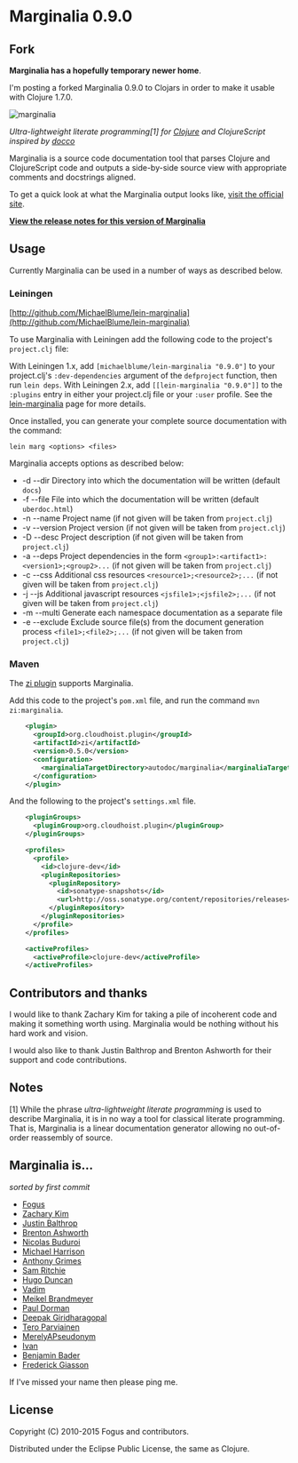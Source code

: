 Marginalia 0.9.0
================

Fork
----

**Marginalia has a hopefully temporary newer home**.

I'm posting a forked Marginalia 0.9.0 to Clojars in order to make it usable
with Clojure 1.7.0.

![marginalia](http://farm8.staticflickr.com/7057/6828224448_32b51e5784_z_d.jpg "Marginalia")

*Ultra-lightweight literate programming[1] for [Clojure](http://clojure.org) and ClojureScript inspired by [docco](http://jashkenas.github.com/docco/)*

Marginalia is a source code documentation tool that parses Clojure and ClojureScript code and outputs a side-by-side source view with appropriate comments and docstrings aligned.

To get a quick look at what the Marginalia output looks like, [visit the official site](http://gdeer81.github.io/marginalia/).

**[View the release notes for this version of Marginalia](https://github.com/gdeer81/marginalia/blob/master/docs/release-notes/marginalia-v0.7.1-release-notes.markdown)**

Usage
-----

Currently Marginalia can be used in a number of ways as described below.

### Leiningen

[http://github.com/MichaelBlume/lein-marginalia](http://github.com/MichaelBlume/lein-marginalia)

To use Marginalia with Leiningen add the following code to the project's `project.clj` file:

With Leiningen 1.x, add `[michaelblume/lein-marginalia "0.9.0"]` to your project.clj's `:dev-dependencies` argument of the `defproject` function, then run `lein deps`.
With Leiningen 2.x, add `[[lein-marginalia "0.9.0"]]` to the `:plugins` entry in either your project.clj file or your `:user` profile.
See the [lein-marginalia](http://github.com/MichaelBlume/lein-marginalia) page for more details.

Once installed,  you can generate your complete source documentation with the command:

    lein marg <options> <files>

Marginalia accepts options as described below:

  * -d --dir     Directory into which the documentation will be written (default `docs`)
  * -f --file    File into which the documentation will be written (default `uberdoc.html`)
  * -n --name    Project name (if not given will be taken from `project.clj`)
  * -v --version Project version (if not given will be taken from `project.clj`)
  * -D --desc    Project description (if not given will be taken from `project.clj`)
  * -a --deps    Project dependencies in the form `<group1>:<artifact1>:<version1>;<group2>...` (if not given will be taken from `project.clj`)
  * -c --css     Additional css resources `<resource1>;<resource2>;...` (if not given will be taken from `project.clj`)
  * -j --js      Additional javascript resources `<jsfile1>;<jsfile2>;...` (if not given will be taken from `project.clj`)
  * -m --multi   Generate each namespace documentation as a separate file
  * -e --exclude Exclude source file(s) from the document generation process `<file1>;<file2>;...` (if not given will be taken from `project.clj`)

### Maven

The [zi plugin](https://github.com/pallet/zi) supports Marginalia.

Add this code to the project's `pom.xml` file, and run the command `mvn zi:marginalia`.

```xml
    <plugin>
      <groupId>org.cloudhoist.plugin</groupId>
      <artifactId>zi</artifactId>
      <version>0.5.0</version>
      <configuration>
        <marginaliaTargetDirectory>autodoc/marginalia</marginaliaTargetDirectory>
      </configuration>
    </plugin>
```

And the following to the project's `settings.xml` file.

```xml
    <pluginGroups>
      <pluginGroup>org.cloudhoist.plugin</pluginGroup>
    </pluginGroups>

    <profiles>
      <profile>
        <id>clojure-dev</id>
        <pluginRepositories>
          <pluginRepository>
            <id>sonatype-snapshots</id>
            <url>http://oss.sonatype.org/content/repositories/releases</url>
          </pluginRepository>
        </pluginRepositories>
      </profile>
    </profiles>

    <activeProfiles>
      <activeProfile>clojure-dev</activeProfile>
    </activeProfiles>
```

Contributors and thanks
-----------------------

I would like to thank Zachary Kim for taking a pile of incoherent code and making it something worth using.  Marginalia would be nothing without his hard work and vision.

I would also like to thank Justin Balthrop and Brenton Ashworth for their support and code contributions.

Notes
-----

[1] While the phrase *ultra-lightweight literate programming* is used to describe Marginalia, it is in no way a tool for classical literate programming.  That is, Marginalia is a linear documentation generator allowing no out-of-order reassembly of source.

Marginalia is...
----------------

*sorted by first commit*

- [Fogus](http://fogus.me/fun/)
- [Zachary Kim](https://github.com/zk)
- [Justin Balthrop](https://github.com/ninjudd)
- [Brenton Ashworth](https://github.com/brentonashworth)
- [Nicolas Buduroi](https://github.com/budu)
- [Michael Harrison](https://github.com/goodmike)
- [Anthony Grimes](https://github.com/Raynes)
- [Sam Ritchie](https://github.com/sritchie)
- [Hugo Duncan](https://github.com/hugoduncan)
- [Vadim](https://github.com/dm3)
- [Meikel Brandmeyer](https://github.com/kotarak)
- [Paul Dorman](https://github.com/pauldorman)
- [Deepak Giridharagopal](https://github.com/grimradical)
- [Tero Parviainen](https://github.com/teropa)
- [MerelyAPseudonym](https://github.com/MerelyAPseudonym)
- [Ivan](https://github.com/ivantm)
- [Benjamin Bader](https://github.com/benjamin-bader)
- [Frederick Giasson](https://github.com/fgiasson)

If I've missed your name then please ping me.

License
-------

Copyright (C) 2010-2015 Fogus and contributors.

Distributed under the Eclipse Public License, the same as Clojure.
